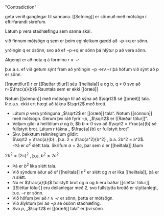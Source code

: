 "Contradiction"

geta verið ganglegar til sannana. [[Setning]] er sönnuð með mótsögn í eftirfarandi skrefum.

Látum p vera staðhæfingu sem sanna skal.

við finnum mótsögn q sem er þeim eginleikum gædd að $\neg$p$\rightarrow$q er sönn.

yrðingin q er ósönn, svo að ef $\neg$p$\rightarrow$q er sönn  þá hlýtur p að vera sönn.

Algengt er að nota q á forminu $r \lor \neg r$

þ.e.a.s. ef við getum sýnt fram að yrðingin $\neg$p $\rightarrow$r$\land$$\neg$r þá höfum við sýnt að p er sönn.

[[rauntölur]] r er [[Ræðar tölur]] séu [[heiltala]] a og b, q $\neq$ 0 svo að 
r=$\frac{a}{b}$ Rauntala sem er ekki [[óræð]]

Notum [[sönnun]] með mótsögn til að sýna að $\sqrt2$ sé [[óræð]] tala. Þ.e.a.s. ekki ert hægt að tákna $\sqrt2$ með broti.

- Látum $p$ vera yrðinguna „$\sqrt2$ er [[óræð]] tala“. Notum [[sönnun]] með mótsögn. Gerum því ráð fyrir $¬p$, „$\sqrt2$ er [[Ræðar tölur]]“.
- Veljum gildi á heiltölum $a$ og $b$, $b $b\neq 0$ svo að $\sqrt2 = \frac{a}{b} sé fullstytt brot. Látum $r$ tákna „ $\frac{a}{b} er fullstytt brot“.
-  Skv. þekktum reiknireglum gildir:  
$\sqrt2 = \frac{a}{b} , þ.a. 2 = \frac{a^2}{b^2} , þ.a. 2b^2 = a^2$.  
-Þá er $a^2$ slétt tala. Skrifum $a = 2c$, þar sem $c$ er [[heiltala]],fáum  

$2b^2 = (2c)^2$ , þ.a. $b^2 = 2c^2$

- Þá er $b^2$ líka slétt tala.
- Við sýndum áður að ef [[heiltala]] $n^2$ er slétt og $n$ er líka [[heiltala]], þá er $n$ slétt.  
- Nú er $\frac{a}{b}$ fullstytt brot og $a$ og $b$ eru báðar [[sléttar tölur]].  
- [[Sléttar tölur]] eru deilanlegar með 2, svo fullstytta brotið er styttanlegt, þ.e. $¬r$ er sönn.  
- Við höfum því að $r ∧¬r$ er sönn, þetta er mótsögn.  
- Við ályktum því að $¬p$ sé ósönn staðhæfing. 
- Svo $p$, „$\sqrt2$ er [[óræð]] tala“ er því sönn

